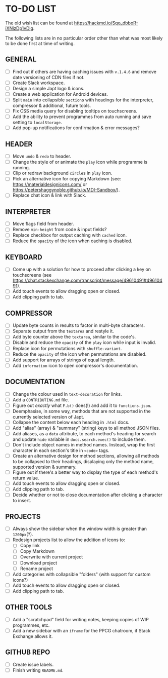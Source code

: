 # TO-DO LIST
The old wish list can be found at https://hackmd.io/Sqo_dbboR-iXNizDp1vDlg.

The following lists are in no particular order other than what was most likely to be done first at time of writing.

## GENERAL
- [ ] Find out if others are having caching issues with `v.1.4.6` and remove date versioning of CDN files if not.
- [ ] Create Slack workspace.
- [ ] Design a simple Japt logo & icons.
- [ ] Create a web application for Android devices.
- [ ] Split `main` into collapsible `section`s with headings for the interpreter, compressor & additional, future tools.
- [ ] Fix CSS media query for disabling tooltips on touchscreens.
- [ ] Add the ability to prevent programmes from auto running and save setting to `localStorage`.
- [ ] Add pop-up notifications for confirmation & error messages?

## HEADER
- [ ] Move `undo` & `redo` to header.
- [ ] Change the style of or animate the `play` icon while programme is running.
- [ ] Clip or redraw background `circle`s in `play` icon.
- [ ] Pick an alternative icon for copying Markdown (see: https://materialdesignicons.com/ or https://petershaggynoble.github.io/MDI-Sandbox/).
- [ ] Replace chat icon & link with Slack.

## INTERPRETER
- [ ] Move flags field from header.
- [ ] Remove `min-height` from code & input fields?
- [ ] Replace checkbox for output caching with `cached` icon.
- [ ] Reduce the `opacity` of the icon when caching is disabled.

## KEYBOARD
- [ ] Come up with a solution for how to proceed after clicking a key on touchscreens (see https://chat.stackexchange.com/transcript/message/49610491#49610491).
- [ ] Add touch events to allow dragging open or closed.
- [ ] Add clipping path to tab.

## COMPRESSOR
- [ ] Update byte counts in results to factor in multi-byte characters.
- [ ] Separate output from the `textarea` and restyle it.
- [ ] Add byte counter above the `textarea`, similar to the code's.
- [ ] Disable and reduce the `opacity` of the `play` icon while input is invalid.
- [ ] Replace icon for permutations with `shuffle-variant`.
- [ ] Reduce the `opacity` of the icon when permutations are disabled.
- [ ] Add support for arrays of strings of equal length.
- [ ] Add `information` icon to open compressor's documentation.

## DOCUMENTATION
- [ ] Change the colour used in `text-decoration` for links.
- [ ] Add a `CONTRIBUTING.md` file.
- [ ] Figure out *exactly* what `F.b()` does(!) and add it to `functions.json`.
- [ ] Deemphasise, in some way, methods that are not supported in the currently selected version of Japt.
- [ ] Collapse the content below each heading in `.html` docs.
- [ ] Add "alias" (array) & "summary" (string) keys to all method JSON files.
- [ ] Add aliases, as a `data` attribute, to each method's heading for search and update `hide` variable in `docs.search.exec()` to include them.
- [ ] Don't include object names in method names. Instead, wrap the first character in each section's title in `<code>` tags.
- [ ] Create an alternative design for method sections, allowing all methods to be collapsed to their headings, displaying only the method name, supported version & summary.
- [ ] Figure out if there's a better way to display the type of each method's return value.
- [ ] Add touch events to allow dragging open or closed.
- [ ] Add clipping path to tab.
- [ ] Decide whether or not to close documentation after clicking a character to insert.

## PROJECTS
- [ ] Always show the sidebar when the window width is greater than `1200px`(?).
- [ ] Redesign projects list to allow the addition of icons to:
  - [ ] Copy link
  - [ ] Copy Markdown
  - [ ] Overwrite with current project
  - [ ] Download project
  - [ ] Rename project
- [ ] Add categories with collapsible "folders" (with support for custom icons?)
- [ ] Add touch events to allow dragging open or closed.
- [ ] Add clipping path to tab.

## OTHER TOOLS
- [ ] Add a "scratchpad" field for writing notes, keeping copies of WIP programmes, etc.
- [ ] Add a new sidebar with an `iframe` for the PPCG chatroom, if Stack Exchange allows it.

## GITHUB REPO
- [ ] Create issue labels.
- [ ] Finish writing `README.md`.
